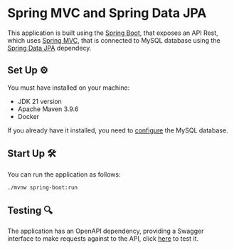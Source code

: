 # Spring MVC and Spring Data JPA

This application is built using the [Spring Boot](https://spring.io/projects/spring-boot), that exposes an API Rest,
which uses [Spring MVC](https://docs.spring.io/spring-framework/docs/5.3.15/reference/html/web.html#mvc), that is
connected to MySQL database using the [Spring Data JPA](https://spring.io/projects/spring-data) dependecy.

[//]: # (todo update readmi)

## Set Up ⚙

You must have installed on your machine:

* JDK 21 version
* Apache Maven 3.9.6
* Docker

[//]: # (todo change to mongo config when done)

If you already have it installed, you need to [configure](https://github.com/MasterCloudApps-Projects/QuarkusMutiny_vs_ReactorSpring/tree/main/setup#configuring-the-mysql-database-) the MySQL database.

## Start Up 🛠

You can run the application as follows:

```bash
./mvnw spring-boot:run
```

## Testing 🔍

The application has an OpenAPI dependency, providing a Swagger interface to make requests against to the API,
click [here](http://localhost:8080/api/swagger-ui/index.html) to test it.